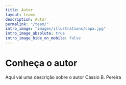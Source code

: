 ```yaml
---
title: Autor
layout: teams
description: Autor
permalink: "/team/"
intro_image: "images/illustrations/capa.jpg"
intro_image_absolute: true
intro_image_hide_on_mobile: false
---
```


# Conheça o autor

Aqui vai uma descrição sobre o autor Cássio B. Pereira